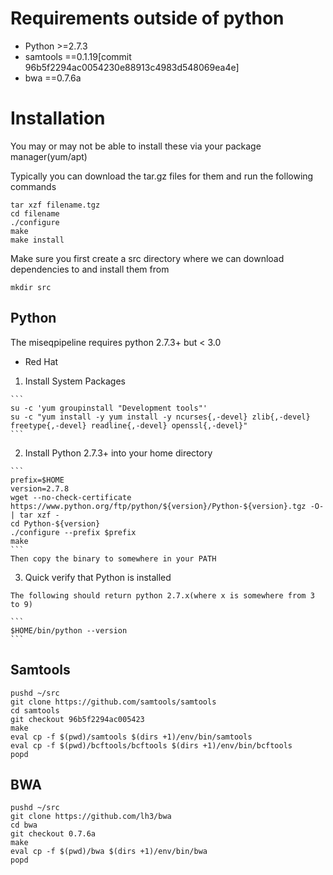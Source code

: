 # Requirements outside of python

- Python >=2.7.3
- samtools ==0.1.19[commit 96b5f2294ac0054230e88913c4983d548069ea4e]
- bwa ==0.7.6a

# Installation

  You may or may not be able to install these via your package manager(yum/apt)

  Typically you can download the tar.gz files for them and run the following commands
  
  ```
  tar xzf filename.tgz
  cd filename
  ./configure
  make
  make install
  ```

  Make sure you first create a src directory where we can download dependencies to and install them from

  ```
  mkdir src
  ```

## Python

  The miseqpipeline requires python 2.7.3+ but < 3.0

  - Red Hat

  1. Install System Packages

    ```
    su -c 'yum groupinstall "Development tools"'
    su -c "yum install -y yum install -y ncurses{,-devel} zlib{,-devel} freetype{,-devel} readline{,-devel} openssl{,-devel}"
    ```

  2. Install Python 2.7.3+ into your home directory

    ```
    prefix=$HOME
    version=2.7.8
    wget --no-check-certificate https://www.python.org/ftp/python/${version}/Python-${version}.tgz -O- | tar xzf -
    cd Python-${version}
    ./configure --prefix $prefix
    make
    ```
    Then copy the binary to somewhere in your PATH

  3. Quick verify that Python is installed

    The following should return python 2.7.x(where x is somewhere from 3 to 9)

    ```
    $HOME/bin/python --version
    ```

## Samtools

  ```
  pushd ~/src
  git clone https://github.com/samtools/samtools
  cd samtools
  git checkout 96b5f2294ac005423
  make
  eval cp -f $(pwd)/samtools $(dirs +1)/env/bin/samtools
  eval cp -f $(pwd)/bcftools/bcftools $(dirs +1)/env/bin/bcftools
  popd
  ```

## BWA

  ```
  pushd ~/src
  git clone https://github.com/lh3/bwa
  cd bwa
  git checkout 0.7.6a
  make
  eval cp -f $(pwd)/bwa $(dirs +1)/env/bin/bwa
  popd
  ```
